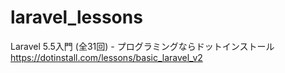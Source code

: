 # laravel_lessons
Laravel 5.5入門 (全31回) - プログラミングならドットインストール https://dotinstall.com/lessons/basic_laravel_v2

